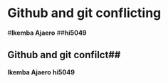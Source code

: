 # Github and git conflicting
#**Ikemba Ajaero** 
##**hi5049**

## Github and git confilct##
**Ikemba Ajaero** 
**hi5049**

